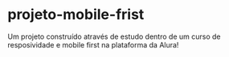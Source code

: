 # projeto-mobile-frist
Um projeto construído através de estudo dentro de um curso de resposividade e mobile first na plataforma da Alura!
